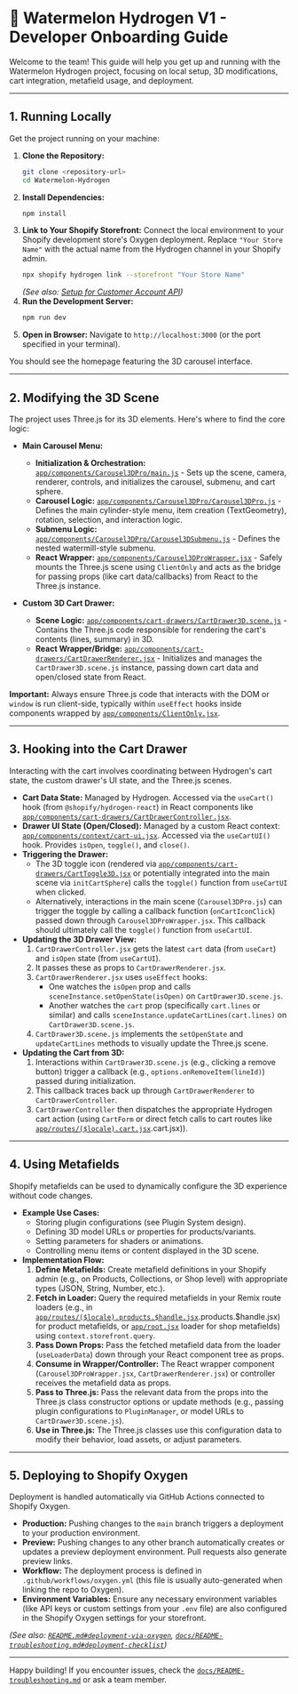 # 🍉 Watermelon Hydrogen V1 - Developer Onboarding Guide

Welcome to the team! This guide will help you get up and running with the Watermelon Hydrogen project, focusing on local setup, 3D modifications, cart integration, metafield usage, and deployment.

---

## 1. Running Locally

Get the project running on your machine:

1.  **Clone the Repository:**
    ```bash
    git clone <repository-url>
    cd Watermelon-Hydrogen
    ```
2.  **Install Dependencies:**
    ```bash
    npm install
    ```
3.  **Link to Your Shopify Storefront:**
    Connect the local environment to your Shopify development store's Oxygen deployment. Replace `"Your Store Name"` with the actual name from the Hydrogen channel in your Shopify admin.
    ```bash
    npx shopify hydrogen link --storefront "Your Store Name"
    ```
    *(See also: [Setup for Customer Account API](https://shopify.dev/docs/custom-storefronts/building-with-the-customer-account-api/hydrogen#step-1-set-up-a-public-domain-for-local-development))*
4.  **Run the Development Server:**
    ```bash
    npm run dev
    ```
5.  **Open in Browser:** Navigate to `http://localhost:3000` (or the port specified in your terminal).

You should see the homepage featuring the 3D carousel interface.

---

## 2. Modifying the 3D Scene

The project uses Three.js for its 3D elements. Here's where to find the core logic:

*   **Main Carousel Menu:**
    *   **Initialization & Orchestration:** [`app/components/Carousel3DPro/main.js`](c:\Users\Nuwud\Projects\watermelon-hydrogen\app\components\Carousel3DPro\main.js) - Sets up the scene, camera, renderer, controls, and initializes the carousel, submenu, and cart sphere.
    *   **Carousel Logic:** [`app/components/Carousel3DPro/Carousel3DPro.js`](c:\Users\Nuwud\Projects\watermelon-hydrogen\app\components\Carousel3DPro\Carousel3DPro.js) - Defines the main cylinder-style menu, item creation (TextGeometry), rotation, selection, and interaction logic.
    *   **Submenu Logic:** [`app/components/Carousel3DPro/Carousel3DSubmenu.js`](c:\Users\Nuwud\Projects\watermelon-hydrogen\app\components\Carousel3DPro\Carousel3DSubmenu.js) - Defines the nested watermill-style submenu.
    *   **React Wrapper:** [`app/components/Carousel3DProWrapper.jsx`](c:\Users\Nuwud\Projects\watermelon-hydrogen\app\components\Carousel3DPro\Carousel3DProWrapper.jsx) - Safely mounts the Three.js scene using `ClientOnly` and acts as the bridge for passing props (like cart data/callbacks) from React to the Three.js instance.

*   **Custom 3D Cart Drawer:**
    *   **Scene Logic:** [`app/components/cart-drawers/CartDrawer3D.scene.js`](c:\Users\Nuwud\Projects\watermelon-hydrogen\app\components\cart-drawers\CartDrawer3D.scene.js) - Contains the Three.js code responsible for rendering the cart's contents (lines, summary) in 3D.
    *   **React Wrapper/Bridge:** [`app/components/cart-drawers/CartDrawerRenderer.jsx`](c:\Users\Nuwud\Projects\watermelon-hydrogen\app\components\cart-drawers\CartDrawerRenderer.jsx) - Initializes and manages the `CartDrawer3D.scene.js` instance, passing down cart data and open/closed state from React.

**Important:** Always ensure Three.js code that interacts with the DOM or `window` is run client-side, typically within `useEffect` hooks inside components wrapped by [`app/components/ClientOnly.jsx`](c:\Users\Nuwud\Projects\watermelon-hydrogen\app\components\ClientOnly.jsx).

---

## 3. Hooking into the Cart Drawer

Interacting with the cart involves coordinating between Hydrogen's cart state, the custom drawer's UI state, and the Three.js scenes.

*   **Cart Data State:** Managed by Hydrogen. Accessed via the `useCart()` hook (from `@shopify/hydrogen-react`) in React components like [`app/components/cart-drawers/CartDrawerController.jsx`](c:\Users\Nuwud\Projects\watermelon-hydrogen\app\components\cart-drawers\CartDrawerController.jsx).
*   **Drawer UI State (Open/Closed):** Managed by a custom React context: [`app/components/context/cart-ui.jsx`](c:\Users\Nuwud\Projects\watermelon-hydrogen\app\components\context\cart-ui.jsx). Accessed via the `useCartUI()` hook. Provides `isOpen`, `toggle()`, and `close()`.
*   **Triggering the Drawer:**
    *   The 3D toggle icon (rendered via [`app/components/cart-drawers/CartToggle3D.jsx`](c:\Users\Nuwud\Projects\watermelon-hydrogen\app\components\cart-drawers\CartToggle3D.jsx) or potentially integrated into the main scene via `initCartSphere`) calls the `toggle()` function from `useCartUI` when clicked.
    *   Alternatively, interactions in the main scene (`Carousel3DPro.js`) can trigger the toggle by calling a callback function (`onCartIconClick`) passed down through `Carousel3DProWrapper.jsx`. This callback should ultimately call the `toggle()` function from `useCartUI`.
*   **Updating the 3D Drawer View:**
    1.  `CartDrawerController.jsx` gets the latest `cart` data (from `useCart`) and `isOpen` state (from `useCartUI`).
    2.  It passes these as props to `CartDrawerRenderer.jsx`.
    3.  `CartDrawerRenderer.jsx` uses `useEffect` hooks:
        *   One watches the `isOpen` prop and calls `sceneInstance.setOpenState(isOpen)` on `CartDrawer3D.scene.js`.
        *   Another watches the `cart` prop (specifically `cart.lines` or similar) and calls `sceneInstance.updateCartLines(cart.lines)` on `CartDrawer3D.scene.js`.
    4.  `CartDrawer3D.scene.js` implements the `setOpenState` and `updateCartLines` methods to visually update the Three.js scene.
*   **Updating the Cart from 3D:**
    1.  Interactions within `CartDrawer3D.scene.js` (e.g., clicking a remove button) trigger a callback (e.g., `options.onRemoveItem(lineId)`) passed during initialization.
    2.  This callback traces back up through `CartDrawerRenderer` to `CartDrawerController`.
    3.  `CartDrawerController` then dispatches the appropriate Hydrogen cart action (using `CartForm` or direct fetch calls to cart routes like [`app/routes/($locale).cart.jsx`](c:\Users\Nuwud\Projects\watermelon-hydrogen\app\routes\($locale).cart.jsx)).

---

## 4. Using Metafields

Shopify metafields can be used to dynamically configure the 3D experience without code changes.

*   **Example Use Cases:**
    *   Storing plugin configurations (see Plugin System design).
    *   Defining 3D model URLs or properties for products/variants.
    *   Setting parameters for shaders or animations.
    *   Controlling menu items or content displayed in the 3D scene.
*   **Implementation Flow:**
    1.  **Define Metafields:** Create metafield definitions in your Shopify admin (e.g., on Products, Collections, or Shop level) with appropriate types (JSON, String, Number, etc.).
    2.  **Fetch in Loader:** Query the required metafields in your Remix route loaders (e.g., in [`app/routes/($locale).products.$handle.jsx`](c:\Users\Nuwud\Projects\watermelon-hydrogen\app\routes\($locale).products.$handle.jsx) for product metafields, or [`app/root.jsx`](c:\Users\Nuwud\Projects\watermelon-hydrogen\app\root.jsx) loader for shop metafields) using `context.storefront.query`.
    3.  **Pass Down Props:** Pass the fetched metafield data from the loader (`useLoaderData`) down through your React component tree as props.
    4.  **Consume in Wrapper/Controller:** The React wrapper component (`Carousel3DProWrapper.jsx`, `CartDrawerRenderer.jsx`) or controller receives the metafield data as props.
    5.  **Pass to Three.js:** Pass the relevant data from the props into the Three.js class constructor options or update methods (e.g., passing plugin configurations to `PluginManager`, or model URLs to `CartDrawer3D.scene.js`).
    6.  **Use in Three.js:** The Three.js classes use this configuration data to modify their behavior, load assets, or adjust parameters.

---

## 5. Deploying to Shopify Oxygen

Deployment is handled automatically via GitHub Actions connected to Shopify Oxygen.

*   **Production:** Pushing changes to the `main` branch triggers a deployment to your production environment.
*   **Preview:** Pushing changes to any other branch automatically creates or updates a preview deployment environment. Pull requests also generate preview links.
*   **Workflow:** The deployment process is defined in `.github/workflows/oxygen.yml` (this file is usually auto-generated when linking the repo to Oxygen).
*   **Environment Variables:** Ensure any necessary environment variables (like API keys or custom settings from your `.env` file) are also configured in the Shopify Oxygen settings for your storefront.

*(See also: [`README.md#deployment-via-oxygen`](c:\Users\Nuwud\Projects\watermelon-hydrogen\README.md#L74), [`docs/README-troubleshooting.md#deployment-checklist`](c:\Users\Nuwud\Projects\watermelon-hydrogen\docs\README-troubleshooting.md#L43))*

---

Happy building! If you encounter issues, check the [`docs/README-troubleshooting.md`](c:\Users\Nuwud\Projects\watermelon-hydrogen\docs\README-troubleshooting.md) or ask a team member.